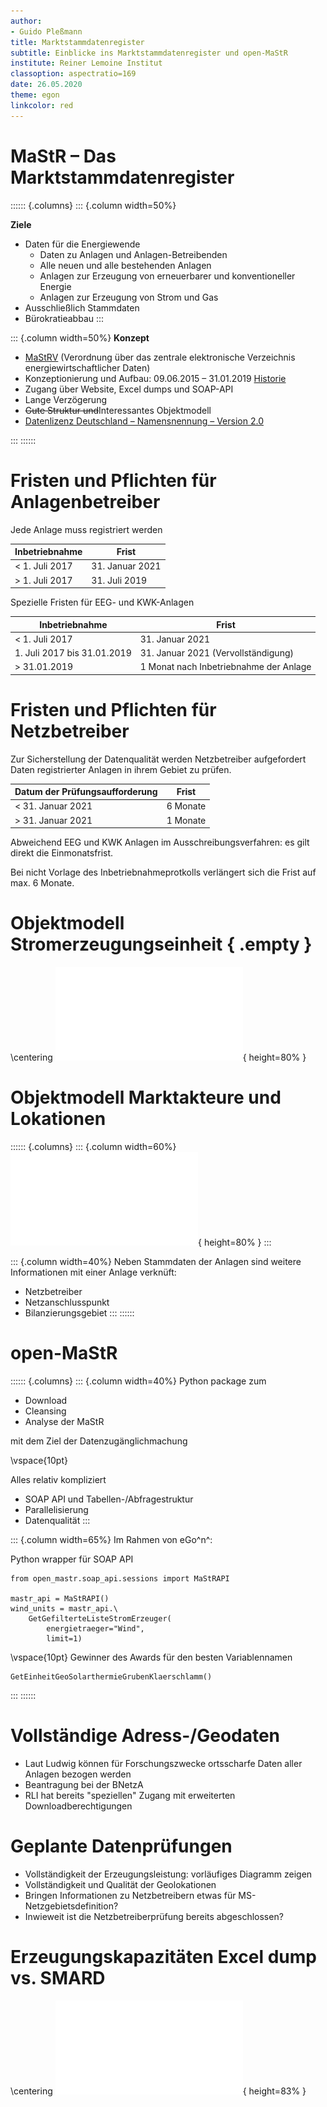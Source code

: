 ```yaml
---
author:
- Guido Pleßmann
title: Marktstammdatenregister
subtitle: Einblicke ins Marktstammdatenregister und open-MaStR
institute: Reiner Lemoine Institut
classoption: aspectratio=169
date: 26.05.2020
theme: egon
linkcolor: red
---
```


# MaStR – Das Marktstammdatenregister

:::::: {.columns}
::: {.column  width=50%}

**Ziele**

- Daten für die Energiewende
  - Daten zu Anlagen und Anlagen-Betreibenden
  - Alle neuen und alle bestehenden Anlagen
  - Anlagen zur Erzeugung von erneuerbarer und konventioneller Energie
  - Anlagen zur Erzeugung von Strom und Gas
- Ausschließlich Stammdaten
- Bürokratieabbau
:::

::: {.column  width=50%}
**Konzept**

- [MaStRV](http://www.gesetze-im-internet.de/mastrv/inhalts_bersicht.html) (Verordnung über das zentrale elektronische Verzeichnis energiewirtschaftlicher Daten)
- Konzeptionierung und Aufbau: 09.06.2015 – 31.01.2019 [Historie](https://www.bundesnetzagentur.de/DE/Sachgebiete/ElektrizitaetundGas/Unternehmen_Institutionen/DatenaustauschundMonitoring/Marktstammdatenregister/Historie/historie-node.html)
- Zugang über Website, Excel dumps und SOAP-API
- Lange Verzögerung
- ~~Gute Struktur und~~Interessantes Objektmodell
- [Datenlizenz Deutschland – Namensnennung – Version 2.0](https://www.govdata.de/dl-de/by-2-0)

:::
::::::

# Fristen und Pflichten für Anlagenbetreiber

Jede Anlage muss registriert werden

| Inbetriebnahme | Frist |
|----------------|-------|
| < 1. Juli 2017 | 31. Januar 2021|
| > 1. Juli 2017 | 31. Juli 2019|

Spezielle Fristen für EEG- und KWK-Anlagen

| Inbetriebnahme | Frist |
|----------------|-------|
| < 1. Juli 2017 | 31. Januar 2021 |
| 1. Juli 2017 bis 31.01.2019 | 31. Januar 2021 (Vervollständigung) |
| > 31.01.2019 | 1 Monat nach Inbetriebnahme der Anlage |


# Fristen und Pflichten für Netzbetreiber

Zur Sicherstellung der Datenqualität werden Netzbetreiber aufgefordert Daten registrierter Anlagen in ihrem Gebiet zu prüfen.

| Datum der Prüfungsaufforderung | Frist |
|--------------------------------|-------|
| < 31. Januar 2021 | 6 Monate |
| > 31. Januar 2021 | 1 Monate |

Abweichend EEG und KWK Anlagen im Ausschreibungsverfahren: es gilt direkt die Einmonatsfrist.

Bei nicht Vorlage des Inbetriebnahmeprotkolls verlängert sich die Frist auf max. 6 Monate.

# Objektmodell Stromerzeugungseinheit { .empty }

\centering
![](img/Objektmodell-Fachliche_Ansicht_V1.2.0_Einheit.pdf){ height=80% }

# Objektmodell Marktakteure und Lokationen

:::::: {.columns}
::: {.column  width=60%}
![](img/Objektmodell-Fachliche_Ansicht_V1.2.0_Akteur-Lokation.pdf){ height=80% }
:::

::: {.column  width=40%}
Neben Stammdaten der Anlagen sind weitere Informationen mit einer Anlage verknüft: 

- Netzbetreiber
- Netzanschlusspunkt
- Bilanzierungsgebiet
:::
::::::


# open-MaStR

:::::: {.columns}
::: {.column  width=40%}
Python package zum

- Download
- Cleansing 
- Analyse der MaStR

mit dem Ziel der Datenzugänglichmachung

\vspace{10pt}

Alles relativ kompliziert 

- SOAP API und Tabellen-/Abfragestruktur
- Parallelisierung
- Datenqualität
:::

::: {.column  width=65%}
Im Rahmen von eGo^n^:

Python wrapper für SOAP API

```
from open_mastr.soap_api.sessions import MaStRAPI

mastr_api = MaStRAPI()
wind_units = mastr_api.\
	GetGefilterteListeStromErzeuger(
		energietraeger="Wind",
		limit=1)
```
\vspace{10pt}
Gewinner des Awards für den besten Variablennamen
```
GetEinheitGeoSolarthermieGrubenKlaerschlamm()
```
:::
::::::




# Vollständige Adress-/Geodaten

- Laut Ludwig können für Forschungszwecke ortsscharfe Daten aller Anlagen bezogen werden
- Beantragung bei der BNetzA
- RLI hat bereits "speziellen" Zugang mit erweiterten Downloadberechtigungen

# Geplante Datenprüfungen

- Vollständigkeit der Erzeugungsleistung: vorläufiges Diagramm zeigen
- Vollständigkeit und Qualität der Geolokationen
- Bringen Informationen zu Netzbetreibern etwas für MS-Netzgebietsdefinition?
- Inwieweit ist die Netzbetreiberprüfung bereits abgeschlossen?

# Erzeugungskapazitäten Excel dump vs. SMARD

\centering
![](img/MaStr_Veroeffentlichung_Technologien_Einheitentyp_SMARD-2019_Vergleich.pdf){ height=83% }


